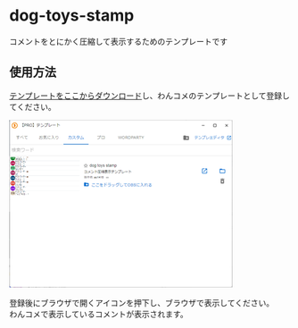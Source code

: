# dog-toys-stamp

コメントをとにかく圧縮して表示するためのテンプレートです

## 使用方法

<a href="dog-toys-stamp.zip" download>テンプレートをここからダウンロード</a>し、わんコメのテンプレートとして登録してください。

![サンプル画像](docs/template.png "サンプル画像")

登録後にブラウザで開くアイコンを押下し、ブラウザで表示してください。  
わんコメで表示しているコメントが表示されます。
